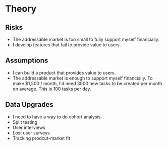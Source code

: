 # Theory

## Risks

- The addressable market is too small to fully support myself financially.
- I develop features that fail to provide value to users.

## Assumptions

- I can build a product that provides value to users.
- The addressable market is enough to support myself financially. To make $1,500 / month, I'd need 3000 new tasks to be created per month on average. This is 100 tasks per day.

## Data Upgrades

- I need to have a way to do cohort analysis.
- Split testing
- User interviews
- Lost user surveys
- Tracking prodcut-market fit
